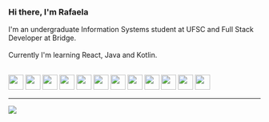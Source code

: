 ### Hi there, I'm Rafaela 


I'm an undergraduate Information Systems student at UFSC and Full Stack Developer at Bridge.
<br>
<br>
Currently I'm learning React, Java and Kotlin.

<br>

<div> 
    <img height="30em" src="https://cdn.jsdelivr.net/gh/devicons/devicon/icons/javascript/javascript-original.svg" />
    <img height="30em" src="https://cdn.jsdelivr.net/gh/devicons/devicon/icons/nodejs/nodejs-original.svg" />
    <img height="30em" src="https://cdn.jsdelivr.net/gh/devicons/devicon/icons/html5/html5-original.svg" />
    <img height="30em" src="https://cdn.jsdelivr.net/gh/devicons/devicon/icons/css3/css3-original.svg" />
    <img height="30em" src="https://cdn.jsdelivr.net/gh/devicons/devicon/icons/react/react-original.svg" />
    <img height="30em" src="https://cdn.jsdelivr.net/gh/devicons/devicon/icons/python/python-original.svg" />
    <img height="30em" src="https://cdn.jsdelivr.net/gh/devicons/devicon/icons/java/java-original.svg" />
    <img height="30em" src="https://cdn.jsdelivr.net/gh/devicons/devicon/icons/spring/spring-original.svg" />  
    <img height="30em" src="https://cdn.jsdelivr.net/gh/devicons/devicon/icons/kotlin/kotlin-original.svg" />
    <img height="30em" src="https://cdn.jsdelivr.net/gh/devicons/devicon/icons/figma/figma-original.svg" />  
    <img height="30em" src="https://cdn.jsdelivr.net/gh/devicons/devicon/icons/ansible/ansible-original.svg" />
    <img height="30em" src="https://cdn.jsdelivr.net/gh/devicons/devicon/icons/docker/docker-plain.svg" />

          
</div>
    
---

  <a href="https://www.linkedin.com/in/rafaela-tillmann" target="_blank"><img src="https://img.shields.io/badge/-LinkedIn-%230077B5?style=for-the-badge&logo=linkedin&logoColor=white" target="_blank"></a> 
